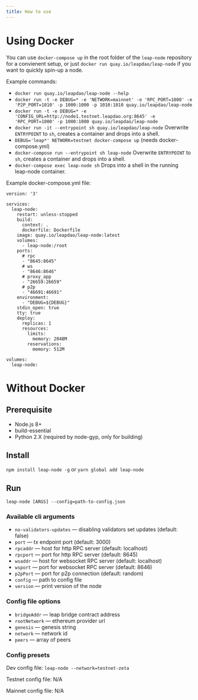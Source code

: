 ```yaml
---
title: How to use
---
```


# Using Docker
You can use `docker-compose up` in the root folder of the `leap-node` repository for a convienent setup,
or just `docker run quay.io/leapdao/leap-node` if you want to quickly spin-up a node.

Example commands:
  - `docker run quay.io/leapdao/leap-node --help`
  - `docker run -t -e DEBUG=* -e 'NETWORK=mainnet' -e 'RPC_PORT=1000' -e 'P2P_PORT=1010' -p 1000:1000 -p 1010:1010 quay.io/leapdao/leap-node`
  - `docker run -t -e DEBUG=* -e 'CONFIG_URL=http://node1.testnet.leapdao.org:8645' -e 'RPC_PORT=1000' -p 1000:1000 quay.io/leapdao/leap-node`
  - `docker run -it --entrypoint sh quay.io/leapdao/leap-node` Overwrite `ENTRYPOINT` to `sh`, creates a container and drops into a shell.
  - `DEBUG='leap*' NETWORK=testnet docker-compose up` (needs docker-compose.yml)
  - `docker-compose run --entrypoint sh leap-node` Overwrite `ENTRYPOINT` to `sh`, creates a container and drops into a shell.
  - `docker-compose exec leap-node sh` Drops into a shell in the running leap-node container.

Example docker-compose.yml file:
```
version: '3'

services:
  leap-node:
    restart: unless-stopped
    build:
      context: .
      dockerfile: Dockerfile
    image: quay.io/leapdao/leap-node:latest
    volumes:
      - leap-node:/root
    ports:
      # rpc
      - "8645:8645"
      # ws
      - "8646:8646"
      # proxy_app
      - "26659:26659"
      # p2p
      - "46691:46691"
    environment:
      - "DEBUG=${DEBUG}"
    stdin_open: true
    tty: true
    deploy:
      replicas: 1
      resources:
        limits:
          memory: 2048M
        reservations:
          memory: 512M

volumes:
  leap-node:
```

# Without Docker
## Prerequisite

- Node.js 8+
- build-essential
- Python 2.X (required by node-gyp, only for building)

## Install

`npm install leap-node -g` or `yarn global add leap-node`

## Run

`leap-node [ARGS] --config=path-to-config.json`

### Available cli arguments

- `no-validators-updates` — disabling validators set updates (default: false)
- `port` — tx endpoint port (default: 3000)
- `rpcaddr` — host for http RPC server (default: localhost)
- `rpcport` — port for http RPC server (default: 8645)
- `wsaddr` — host for websocket RPC server (default: localhost)
- `wsport` — port for websocket RPC server (default: 8646)
- `p2pPort` — port for p2p connection (default: random)
- `config` — path to config file
- `version` — print version of the node

### Config file options

- `bridgeAddr` — leap bridge contract address
- `rootNetwork` — ethereum provider url
- `genesis` — genesis string
- `network` — network id
- `peers` — array of peers

### Config presets

Dev config file: `leap-node --network=testnet-zeta`

Testnet config file: N/A

Mainnet config file: N/A

